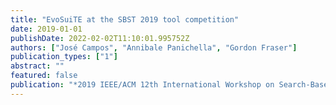 ```yaml
---
title: "EvoSuiTE at the SBST 2019 tool competition"
date: 2019-01-01
publishDate: 2022-02-02T11:10:01.995752Z
authors: ["José Campos", "Annibale Panichella", "Gordon Fraser"]
publication_types: ["1"]
abstract: ""
featured: false
publication: "*2019 IEEE/ACM 12th International Workshop on Search-Based Software Testing (SBST)*"
---
```


